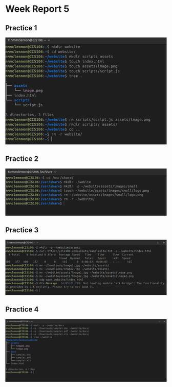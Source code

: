 # Week Report 5

## Practice 1
![practice1](prac1.png)

## Practice 2
![practice2](prac2.png)

## Practice 3
![practice3](prac3.png)

## Practice 4
![practice4](prac4.png)
